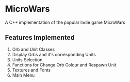 # MicroWars
A C++ implementation of the popular Indie game MicroWars

## Features Implemented
1. Orb and Unit Classes
2. Display Orbs and it's corresponding Units 
3. Units Selection
4. Functions for Change Orb Colour and Respawn Unit   
5. Textures and Fonts
6. Main Menu
